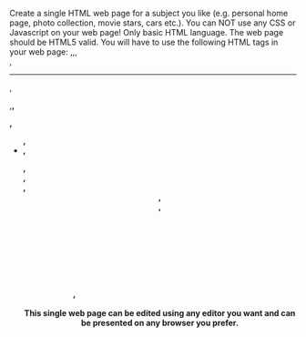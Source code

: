 Create a single HTML web page for a subject you like (e.g. personal home page, photo collection, movie stars, cars etc.). 
You can NOT use any CSS or Javascript on your web page! Only basic HTML language. The web page should be HTML5 valid. 
You will have to use the following HTML tags in your web page: <img>,<a>,<table>,<br>,<hr>,<p>,<b>,<div>,<ul>,<li>,
<section>,<article>,<footer>,<header>,<aside>,<nav>,<svg>,<audio>,<video>,<figure>,<figurecaption>,<main>. 
Also you should specify the type of document using <!Doctype>. 
The page must be at least one screen long and at most 2 screens long (using a resolution of 1024x768 pixels). 
The textual content of the page should be relevant to the chosen subject (not "lorem ipsum" text).
<br/><br/> This single web page can be edited using any editor you want and can be presented on any browser you prefer.